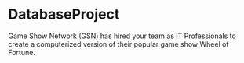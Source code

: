 # DatabaseProject
Game Show Network (GSN) has hired your team as IT Professionals to create a computerized version of their popular game show Wheel of Fortune.
